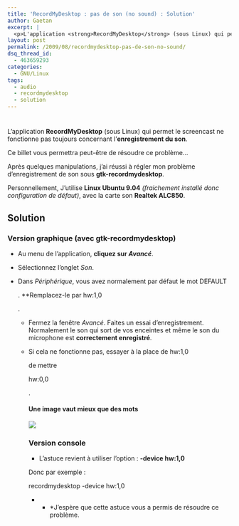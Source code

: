 ```yaml
---
title: 'RecordMyDesktop : pas de son (no sound) : Solution'
author: Gaetan
excerpt: |
  <p>L'application <strong>RecordMyDesktop</strong> (sous Linux) qui permet le <acronym title="enregistrement audio/vidéo de l'écran">screencast</acronym> ne fonctionne pas toujours concernant l'<strong>enregistrement du son</strong>.</p> <p>Ce billet vous permettra peut-être de résoudre ce problème...</p>
layout: post
permalink: /2009/08/recordmydesktop-pas-de-son-no-sound/
dsq_thread_id:
  - 463659293
categories:
  - GNU/Linux
tags:
  - audio
  - recordmydesktop
  - solution
---
```

# 

L’application **RecordMyDesktop** (sous Linux) qui permet le screencast ne fonctionne pas toujours concernant l’**enregistrement du son**.

Ce billet vous permettra peut-être de résoudre ce problème…



Après quelques manipulations, j’ai réussi à régler mon problème d’enregistrement de son sous **gtk-recordmydesktop**.

Personnellement, J’utilise **Linux Ubuntu 9.04** *(fraichement installé donc configuration de défaut)*, avec la carte son **Realtek ALC850**.

## Solution

### Version graphique (avec gtk-recordmydesktop)

*   Au menu de l’application, **cliquez sur *Avancé***.
*   Sélectionnez l’onglet *Son*.
*   Dans *Périphérique*, vous avez normalement par défaut le mot DEFAULT
    
    . **Remplacez-le par hw:1,0
    
    . 
    *   Fermez la fenêtre *Avancé*. Faites un essai d’enregistrement. Normalement le son qui sort de vos enceintes et même le son du microphone est **correctement enregistré**.
    *   Si cela ne fonctionne pas, essayer à la place de hw:1,0
        
        de mettre
        
        hw:0,0
        
        .  
        #### Une image vaut mieux que des mots
        
        ![][1]
        
        ### Version console
        
        *   L’astuce revient à utiliser l’option : **-device hw:1,0**
        
        Donc par exemple :
        
        recordmydesktop -device hw:1,0
        
        * * *J’espère que cette astuce vous a permis de résoudre ce problème.

 [1]: http://data.greweb.fr/blog/image/recordmydesktop-no_sound_fixed.png